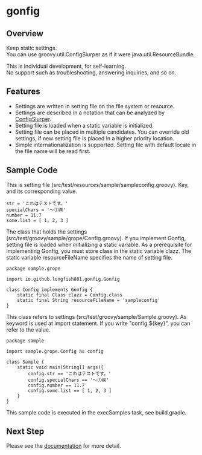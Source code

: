 # gonfig

## Overview

Keep static settings.  
You can use groovy.util.ConfigSlurper as if it were java.util.ResourceBundle.

This is individual development, for self-learning.  
No support such as troubleshooting, answering inquiries, and so on.

## Features

* Settings are written in setting file on the file system or resource.
* Settings are described in a notation that can be analyzed by [ConfigSlurper](http://docs.groovy-lang.org/latest/html/gapi/groovy/util/ConfigSlurper.html).
* Setting file is loaded when a static variable is initialized.
* Setting file can be placed in multiple candidates.
  You can override old settings, if new setting file is placed in a higher priority location.
* Simple internationalization is supported.
  Setting file with default locale in the file name will be read first.

## Sample Code

This is setting file (src/test/resources/sample/sampleconfig.groovy).
Key, and its corresponding value.

```
str = 'これはテストです。'
specialChars = '～①㈱'
number = 11.7
some.list = [ 1, 2, 3 ]
```

The class that holds the settings (src/test/groovy/sample/grope/Config.groovy).
If you implement Gonfig, setting file is loaded when initializing a static variable.
As a prerequisite for implementing Gonfig, you must store class in the static variable clazz.
The static variable resourceFileName specifies the name of setting file.

```
package sample.grope

import io.github.longfish801.gonfig.Gonfig

class Config implements Gonfig {
	static final Class clazz = Config.class
	static final String resourceFileName = 'sampleconfig'
}
```

This class refers to settings (src/test/groovy/sample/Sample.groovy).
As keyword is used at import statement. If you write "config.${key}", you can refer to the value.

```
package sample

import sample.grope.Config as config

class Sample {
	static void main(String[] args){
		config.str == 'これはテストです。'
		config.specialChars == '～①㈱'
		config.number == 11.7
		config.some.list == [ 1, 2, 3 ]
	}
}
```

This sample code is executed in the execSamples task, see build.gradle.

## Next Step

Please see the [documentation](https://longfish801.github.io/maven/gonfig/) for more detail.

